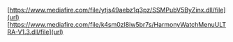 [https://www.mediafire.com/file/ytjs49aebz1q3pz/SSMPubV5ByZinx.dll/file](url)
[https://www.mediafire.com/file/k4sm0zl8iw5br7s/HarmonyWatchMenuULTRA-V1.3.dll/file](url)
